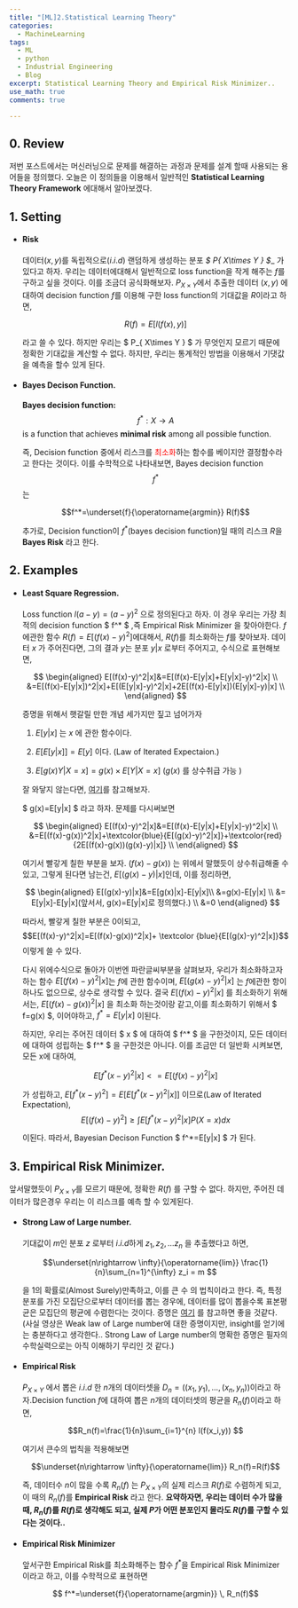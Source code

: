 ```yaml
---
title: "[ML]2.Statistical Learning Theory"
categories:
  - MachineLearning
tags:
  - ML
  - python
  - Industrial Engineering
  - Blog
excerpt: Statistical Learning Theory and Empirical Risk Minimizer..
use_math: true
comments: true

---
```


## 0. Review
저번 포스트에서는 머신러닝으로 문제를 해결하는 과정과 문제를 설계 할때 사용되는 용어들을 정의했다. 오늘은 이 정의들을 이용해서 일반적인  __Statistical Learning Theory Framework__ 에대해서 알아보겠다.

## 1. Setting
- #### Risk
  데이터$(x,y)$를 독립적으로$(i.i.d)$ 랜덤하게 생성하는 분포 __$ P_{ X\times Y } $__ 가 있다고 하자. 우리는 데이터에대해서 일반적으로 loss function을 작게 해주는 $f$를 구하고 싶을 것이다. 이를 조금더 공식화해보자.
  $P_{ X\times Y }$에서 추출한 데이터 $(x,y)$ 에대하여 decision function $f$를 이용해 구한 loss function의 기대값을 $R$이라고 하면, 



  $$R(f) = E [l(f(x),y)]$$


  라고 쓸 수 있다. 하지만 우리는 $ P_{ X\times Y } $ 가 무엇인지 모르기 때문에 정확한 기대값을 계산할 수 없다. 하지만, 우리는 통계적인 방법을 이용해서 기댓값을 예측을 할수 있게 된다.

- #### Bayes Decison Function.
  __Bayes decision function:__  $$f^*:X \rightarrow A $$ is a function that achieves __minimal risk__ among all possible function.

  즉, Decision function 중에서 리스크를 <span style="color:red">최소화</span>하는 함수를 베이지안 결정함수라고 한다는 것이다.
  이를 수학적으로 나타내보면, Bayes decision function $$f^*$$는


  $$f^*=\underset{f}{\operatorname{argmin}} R(f)$$


  추가로, Decision function이 $f^*$(bayes decision function)일 때의 리스크 $R$을 __Bayes Risk__ 라고 한다.



## 2. Examples

- #### Least Square Regression.
  Loss function $l(a-y)=(a-y)^2$ 으로 정의된다고 하자. 
  이 경우 우리는 가장 최적의 decision function $ f^* $ ,즉 Empirical Risk Minimizer 을 찾아야한다.
  $f$ 에관한 함수 $R(f) =E[(f(x)-y)^2]$에대해서, $R(f)$를 최소화하는 $f$를 찾아보자.
  데이터 $x$ 가 주어진다면, 그의 결과 $y$는 분포 $y|x$ 로부터 주어지고, 수식으로 표현해보면,



  $$
  \begin{aligned}
  E[(f(x)-y)^2|x]&=E[(f(x)-E[y|x]+E[y|x]-y)^2|x] \\
  &=E[(f(x)-E[y|x])^2|x]+E[(E[y|x]-y)^2|x]+2E[(f(x)-E[y|x])(E[y|x]-y)|x] \\
  \end{aligned}
  $$



  증명을 위해서 햇갈릴 만한 개념 세가지만 짚고 넘어가자  

  1. $E[y|x]$ 는
   $x$ 에 관한 함수이다.

  2. $E[E[y|x]]=E[y]$  이다. (Law of Iterated Expectaion.)
  
  3. $E[g(x)Y|X=x]=g(x) \times E[Y|X=x]$ 
  ($g(x)$ 를 상수취급 가능 )


  잘 와닿지 않는다면, [여기](https://www.youtube.com/watch?v=yDkm9AYaczk)를 참고해보자.
  


  $ g(x)=E[y|x] $   라고 하자. 문제를 다시써보면

  $$
  \begin{aligned}
  E[(f(x)-y)^2|x]&=E[(f(x)-E[y|x]+E[y|x]-y)^2|x] \\
  &=E[(f(x)-g(x))^2|x]+\textcolor{blue}{E[(g(x)-y)^2|x]}+\textcolor{red}{2E[(f(x)-g(x))(g(x)-y)|x]} \\
  \end{aligned}
  $$

  여기서 빨갛게 칠한 부분을 보자. $(f(x)-g(x))$ 는 위에서 말했듯이 상수취급해줄 수 있고,
  그렇게 된다면 남는건, $E[(g(x)-y)|x]$인데, 이를 정리하면,
  
  $$
  \begin{aligned}
  E[(g(x)-y)|x]&=E[g(x)|x]-E[y|x]\\
  &=g(x)-E[y|x] \\
  &= E[y|x]-E[y|x](앞서서, g(x)=E[y|x]로 정의했다.) \\
  &=0
  \end{aligned}
  $$

  따라서, 빨갛게 칠한 부분은 0이되고, 
  $$E[(f(x)-y)^2|x]=E[(f(x)-g(x))^2|x]+ \textcolor {blue}{E[(g(x)-y)^2|x]}$$ 
  이렇게 쓸 수 있다.  

  다시 위에수식으로 돌아가 이번엔 파란글씨부분을 살펴보자, 
  우리가 최소화하고자하는 함수 $E[(f(x)-y)^2|x]$는 $f$에 관한 함수이며,  $E[(g(x)-y)^2|x]$ 는 $f$에관한 항이 하나도 없으므로, 상수로 생각할 수 있다.  결국 $E[(f(x)-y)^2|x]$ 를 최소화하기 위해서는, $E[(f(x)-g(x))^2|x]$ 을 최소화 하는것이랑 같고,이를 최소화하기 위해서 $ f=g(x) $, 이어야하고, $f ^*=E[y|x ]$ 이된다.

  하지만, 우리는 주어진 데이터 $ x $ 에 대하여  $ f^* $ 을 구한것이지, 모든 데이터에 대하여 성립하는 $ f^* $ 을 구한것은 아니다. 이를 조금만 더 일반화 시켜보면, 모든 x에 대하여, 

  $$ E[f^*(x-y)^2|x] <=E[(f(x)-y)^2|x] $$


  가 성립하고, $E[f^* (x-y)^2]=E[E[f^* (x-y)^2|x]]$  이므로(Law of Iterated Expectation), 
  $$ E[(f(x)-y)^2] \geq \int\limits E[f^* (x-y)^2|x] P(X=x)dx$$

  이된다.
  따라서, Bayesian Decison Function $ f^*=E[y|x] $ 가 된다.







## 3. Empirical Risk Minimizer.
앞서말했듯이 $P_{X \times Y}$를 모르기 때문에, 정확한 $R(f)$ 를 구할 수 없다. 하지만, 주어진 데이터가 많은경우 우리는 이 리스크를 예측 할 수 있게된다.

- ####  Strong Law of Large number.
  기대값이 $m$인 분포 $z$ 로부터 $i.i.d$하게 $z_1, z_2,...z_n$ 을 추출했다고 하면, 


  $$\underset{n\rightarrow \infty}{\operatorname{lim}} \frac{1}{n}\sum_{n=1}^{\infty} z_i = m $$


  을 1의 확률로(Almost Surely)만족하고, 이를 큰 수 의 법칙이라고 한다.
  즉, 특정 분포를 가진 모집단으로부터 데이터를 뽑는 경우에, 데이터를 많이 뽑을수록  표본평균은 모집단의 평균에 수렴한다는 것이다.
  증명은 [여기](https://www.youtube.com/watch?v=Yh5bR7X3ch8) 를 참고하면 좋을 것같다. (사실 영상은 Weak law of Large number에 대한 증명이지만, insight를 얻기에는 충분하다고 생각한다.. Strong Law of Large number의 명확한 증명은 필자의 수학실력으로는 아직 이해하기 무리인 것 같다.)

- #### Empirical Risk
  $P_{X \times Y}$ 에서 뽑은 $i.i.d$ 한 $n$개의 데이터셋을 $D_n =((x_1,y_1),...,(x_n,y_n))$이라고 하자.Decision function $f$에 대하여 뽑은 $n$개의 데이터셋의 평균을 $R_n(f)$이라고 하면,


  $$R_n(f)=\frac{1}{n}\sum_{i=1}^{n} l(f(x_i,y)) $$


  여기서 큰수의 법칙을 적용해보면 

  
  $$\underset{n\rightarrow \infty}{\operatorname{lim}} R_n(f)=R(f)$$ 
  
  즉, 데이터수 $n$이 많을 수록 $R_n(f)$ 는 $P_{X \times Y}$의 실제 리스크 $R(f)$로 수렴하게 되고, 이 때의 $R_n(f)$를 __Empirical Risk__ 라고 한다. 
  __요약하자면, 우리는 데이터 수가 많을 때, $R_n(f)$를  $R(f)$로 생각해도 되고, 실제 $P$가 어떤 분포인지 몰라도 $R(f)$를 구할  수 있다는 것이다..__

- #### Empirical Risk Minimizer

  앞서구한 Empirical Risk를 최소화해주는 함수 $f^*$을 Empirical Risk Minimizer 이라고 하고, 이를 수학적으로 표현하면


  $$ f^*=\underset{f}{\operatorname{argmin}} \, R_n(f)$$
  






